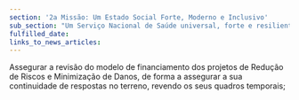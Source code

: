 ```yaml
---
section: '2a Missão: Um Estado Social Forte, Moderno e Inclusivo'
sub_section: "Um Serviço Nacional de Saúde universal, forte e resiliente"
fulfilled_date:
links_to_news_articles:
---
```


Assegurar a revisão do modelo de financiamento dos projetos de Redução de Riscos e Minimização de Danos, de forma a assegurar a sua continuidade de respostas no terreno, revendo os seus quadros temporais;